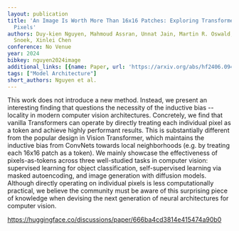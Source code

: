 ```yaml
---
layout: publication
title: 'An Image Is Worth More Than 16x16 Patches: Exploring Transformers On Individual
  Pixels'
authors: Duy-kien Nguyen, Mahmoud Assran, Unnat Jain, Martin R. Oswald, Cees G. M.
  Snoek, Xinlei Chen
conference: No Venue
year: 2024
bibkey: nguyen2024image
additional_links: [{name: Paper, url: 'https://arxiv.org/abs/hf2406.09415'}]
tags: ["Model Architecture"]
short_authors: Nguyen et al.
---
```

This work does not introduce a new method. Instead, we present an interesting finding that questions the necessity of the inductive bias -- locality in modern computer vision architectures. Concretely, we find that vanilla Transformers can operate by directly treating each individual pixel as a token and achieve highly performant results. This is substantially different from the popular design in Vision Transformer, which maintains the inductive bias from ConvNets towards local neighborhoods (e.g. by treating each 16x16 patch as a token). We mainly showcase the effectiveness of pixels-as-tokens across three well-studied tasks in computer vision: supervised learning for object classification, self-supervised learning via masked autoencoding, and image generation with diffusion models. Although directly operating on individual pixels is less computationally practical, we believe the community must be aware of this surprising piece of knowledge when devising the next generation of neural architectures for computer vision.

https://huggingface.co/discussions/paper/666ba4cd3814e415474a90b0